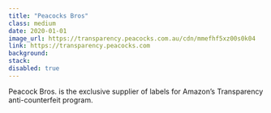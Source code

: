 ```yaml
---
title: "Peacocks Bros"
class: medium
date: 2020-01-01
image_url: https://transparency.peacocks.com.au/cdn/mmefhf5xz00s0k04
link: https://transparency.peacocks.com
background:
stack:
disabled: true
---
```


Peacock Bros. is the exclusive supplier of labels for Amazon’s Transparency anti-counterfeit program.
